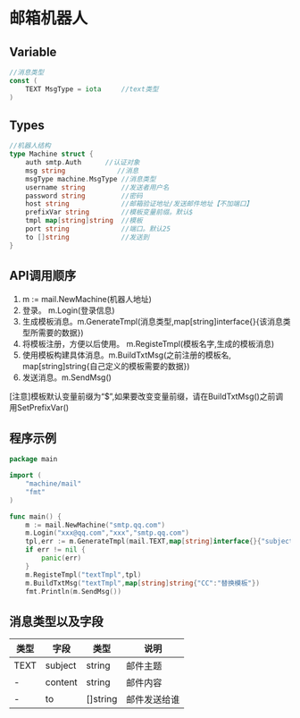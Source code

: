 # 邮箱机器人
## Variable
```go
//消息类型
const (
	TEXT MsgType = iota     //text类型
)
```
## Types
```go
//机器人结构
type Machine struct {
	auth smtp.Auth      //认证对象
	msg string             //消息
	msgType machine.MsgType //消息类型
	username string         //发送者用户名
	password string         //密码
	host string             //邮箱验证地址/发送邮件地址【不加端口】
	prefixVar string        //模板变量前缀。默认$
	tmpl map[string]string  //模板
	port string             //端口。默认25
	to []string             //发送到
}
```

## API调用顺序
1. m := mail.NewMachine(机器人地址)
2. 登录。 m.Login(登录信息)
3. 生成模板消息。m.GenerateTmpl(消息类型,map[string]interface{}{该消息类型所需要的数据})
4. 将模板注册，方便以后使用。 m.RegisteTmpl(模板名字,生成的模板消息)
5. 使用模板构建具体消息。m.BuildTxtMsg(之前注册的模板名, map[string]string{自己定义的模板需要的数据})
6. 发送消息。m.SendMsg()

[注意]模板默认变量前缀为“$”,如果要改变变量前缀，请在BuildTxtMsg()之前调用SetPrefixVar()
## 程序示例
```go
package main

import (
	"machine/mail"
	"fmt"
)

func main() {
	m := mail.NewMachine("smtp.qq.com")
	m.Login("xxx@qq.com","xxx","smtp.qq.com")
	tpl,err := m.GenerateTmpl(mail.TEXT,map[string]interface{}{"subject":"主题","content":"模板内容$CC","to":[]string{"yyyy@qq.com","zzz@163.com"}})
	if err != nil {
		panic(err)
	}
	m.RegisteTmpl("textTmpl",tpl)
	m.BuildTxtMsg("textTmpl",map[string]string{"CC":"替换模板"})
	fmt.Println(m.SendMsg())

```
## 消息类型以及字段
类型 | 字段 | 类型 | 说明
---|---|---|---
TEXT | subject | string | 邮件主题
-| content | string | 邮件内容
-| to | []string | 邮件发送给谁



